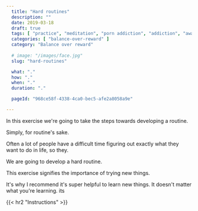 ```yaml
---
  title: "Hard routines"
  description: ""
  date: 2019-03-18
  draft: true
  tags: [ "practice", "meditation", "porn addiction", "addiction", "awareness", "awareness exercises", "perspective", "nofap", "neverfap", "neverfap deluxe" ]
  categories: [ "balance-over-reward" ]
  category: "Balance over reward"
  
  # image: "/images/face.jpg"
  slug: "hard-routines"

  what: "."
  how: "."
  when: "."
  duration: "."

  pageId: "968ce58f-4338-4ca0-bec5-afe2a8058a9e"

---
```


In this exercise we're going to take the steps towards developing a routine.






Simply, for routine's sake. 

Often a lot of people have a difficult time figuring out exactly what they want to do in life, so they. 

We are going to develop a hard routine.



This exercise signifies the importance of trying new things.

It's why I recommend it's super helpful to learn new things. It doesn't matter what you're learning. its

<!-- {{< hr2 "Context" >}} -->



{{< hr2 "Instructions" >}}





<!-- 
{{< hr2 "Additional Resources" >}}  -->

<!-- maybe link to other  -->

